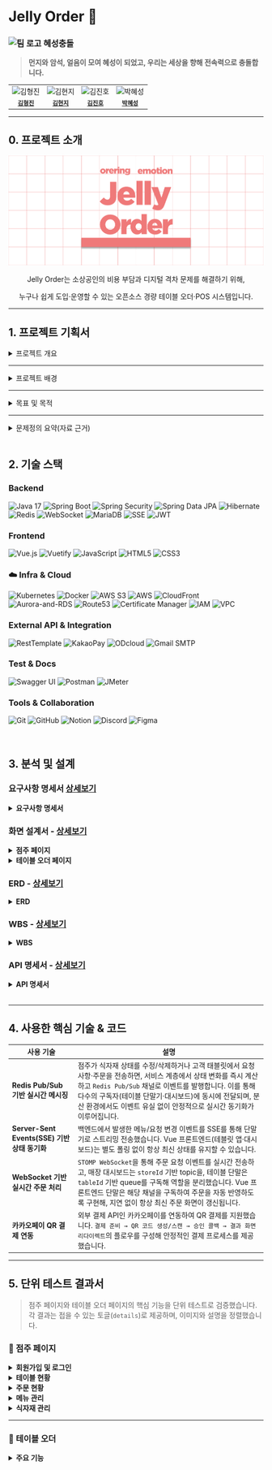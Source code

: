 # Jelly Order 🍧

### <img width="50" height="50" alt="팀 로고" src="https://github.com/user-attachments/assets/2c140acc-54f4-4b42-b0ba-a3bde1cf5743" /> 혜성충돌
> **먼지와 암석, 얼음이 모여 혜성이 되었고, 우리는 세상을 향해 전속력으로 충돌합니다.**

<table>
  <tr>
    <td align="center">
      <img src="https://avatars.githubusercontent.com/u/98812214?s=120" width="120" height="120" alt="김형진"/><br />
      <sub><b><a href="https://github.com/JeaPple" target="_blank" rel="noreferrer">김형진</a></b></sub>
    </td>
    <td align="center">
      <img src="https://avatars.githubusercontent.com/u/194198612?s=120" width="120" height="120" alt="김현지"/><br />
      <sub><b><a href="https://github.com/ifunhy" target="_blank" rel="noreferrer">김현지</a></b></sub>
    </td>
    <td align="center">
      <img src="https://avatars.githubusercontent.com/u/149755774?s=120" width="120" height="120" alt="김진호"/><br />
      <sub><b><a href="https://github.com/jinnn12" target="_blank" rel="noreferrer">김진호</a></b></sub>
    </td>
    <td align="center">
      <img src="https://avatars.githubusercontent.com/u/171583314?s=120" width="120" height="120" alt="박혜성"/><br />
      <sub><b><a href="https://github.com/solidify-d" target="_blank" rel="noreferrer">박혜성</a></b></sub>
    </td>
  </tr>
</table>

---
## 0. 프로젝트 소개
![img.png](img.png)

  <p align="center">
      Jelly Order는 소상공인의 비용 부담과 디지털 격차 문제를 해결하기 위해,
  </p>
  
  <p align="center">
      누구나 쉽게 도입·운영할 수 있는 오픈소스 경량 테이블 오더·POS 시스템입니다.
  </p>


---
## 1. 프로젝트 기획서

<details>
<summary>프로젝트 개요</summary>

Jelly Order는 소상공인을 위한 경량형 오픈소스 테이블 오더·경량 POS 시스템이다. 상용 솔루션의 초기 설치비·월 구독료·PG 수수료 등 비용 장벽과, 고령층·IT 비숙련자에게 어려운 복잡한 UI를 핵심 문제로 규정하고, 직관적·대형 폰트 기반 UI/UX와 수수료 락인 없는 아키텍처(VAN/현금/기본 카드 단말 연동 중심)를 제공한다. 이를 통해 점주는 더 단순한 POS 운영 경험, 고객은 쉽고 빠른 주문 경험을 얻으며, 누구나 코드와 문서를 내려받아 무상으로 자체 설치·개조할 수 있도록 오픈소스로 배포한다. 비용 부담과 디지털 격차가 실제 현장에서 도입 저해 요인으로 보고되고 있음을 전제로 설계하였다.

</details>

---

<details>
<summary>프로젝트 배경</summary>

<p align="center">
  <img width="800" alt="image" src="https://github.com/user-attachments/assets/832ac568-cf29-438f-b520-9b87d1e6ef6e" />
</p>

### 1) 비용 장벽과 수수료 구조의 불투명성
테이블오더 확산은 인건비 절감을 배경으로 빠르게 진행되었으나, **PG 연동에 따른 높은 결제 수수료(대개 0.8~2.5% 이상)**, **월 구독료·통신비·장비비** 등으로 기대 절감액보다 **고정지출이 커지는 사례**가 다수 보도되었다. 일부 사업장은 **의무사용·위약금** 등 계약 리스크도 경험한다. 업계·언론 보도는 **VAN 위주 결제 대비 PG 경유 시 월 수십만 원~연 수백만 원 추가 비용**이 발생할 수 있음을 지적한다. 또한 법·제도상 **PG 수수료에 대한 제한이나 표준화가 미흡**하다는 점도 반복적으로 제기되고 있다. [YTN](https://www.ytn.co.kr/_ln/0102_202410181024214328)[서울경제](https://www.sedaily.com/NewsView/2DFEDQEVRN)[네이트 뉴스](https://news.nate.com/view/20240108n02405)

> 예시: 월매출 2,000만 원 업장에서 PG 3.3% + 서비스 0.6% ≈ 3.9%로 월 78만 원 수준의 수수료가 발생했다는 보도 사례가 확인된다. 정부 지원으로 설치했더라도 운영 수수료 부담은 영세사업자 몫이라는 점도 지적되었다. 네이트 뉴스

정부·유관기관도 최근에는 **결제기기 수수료 안내 및 계약 전 유의사항**을 배포하며 자율 예방을 독려하고 있으나, **도입 이후의 비용 구조 최적화**는 여전히 점주에게 과도하게 전가되는 양상이다. [소상공인24](https://www.sbiz.or.kr/smst/bbs/view.do?bbsSn=6840&key=211130603916)

---

### 2) 고령층·IT 비숙련자 사용성 문제
고령층은 **작은 글씨·복잡한 화면 흐름·결제 오류 대응 난이도**로 인해 디지털 주문 채널 이용을 **포기하거나 직원 의존**이 잦다는 탐방·설문 결과가 다수 보고된다. 서울시 조사 등에서도 **기기 이용률 저조·심리적 부담**이 확인되며, **교육·큰 글씨·음성안내** 등 보조 설계 시 **적응이 빠르게 개선**된 사례가 보고되었다. 이는 UI의 직관성·접근성(가독성, 단계 축소, 용어 단순화)이 도입 성패를 좌우함을 시사한다. [브라보마이라이프](https://bravo.etoday.co.kr/view/atc_view/13547)

---

### 3) 디지털 전환의 필요와 현실 간 간극
학술·정책·언론 자료는 무인주문·스마트오더·키오스크 등 **스마트 기술이 소상공인 운영 효율에 기여**함을 인정하는 동시에, **도입·운영 비용과 투자 부담**, **연령대별 디지털 격차**가 보급의 병목임을 제시한다. Jelly Order는 **오픈소스 배포·저비용 도입·고령친화 UI**로 이 간극을 해소하고자 한다. [KCI](https://www.kci.go.kr/kciportal/ci/sereArticleSearch/ciSereArtiView.kci?sereArticleSearchBean.artiId=ART002995983)

</details>

---

<details>
<summary>목표 및 목적</summary>

### 1) 최상위 목적(미션)
- **비용 장벽 제거:** 오픈소스로 공개하여 **초기비용·구독료 부담 없이** 자체 호스팅·로컬 설치를 가능하게 한다. **PG 락인 회피**와 **VAN/기존 카드단말·현금결제 연동**을 우선시해 수수료 부담을 최소화한다. [소상공인24](https://www.sbiz.or.kr/smst/bbs/view.do?bbsSn=6840&key=211130603916)
- **디지털 격차 완화:** 대형 폰트·높은 대비·명료한 한국어 용어·단계 최소화 설계를 통해 **고령층·IT 비숙련자**도 스스로 주문·결제가 가능하도록 한다. [브라보마이라이프](https://bravo.etoday.co.kr/view/atc_view/13547)

---

### 2) 이해관계자별 목표
- **점주(매장) 관점**
  - 설치·학습·운영이 **쉬운 경량 POS 콘솔** 제공(메뉴·재고·품절·좌석/테이블 관리 최소 클릭 흐름).
- **고객(사용자) 관점**
  - 노령친화 모드(글자 크게/버튼 크게/음성 힌트/오류 복구 유도)로 주문 포기율 감소.
  - **5클릭 이하 주문**(카테고리→메뉴→옵션→수량→결제)으로 인지부하 최소화. [브라보마이라이프](https://bravo.etoday.co.kr/view/atc_view/13547)

---

### 3) 정량 KPI(초기 제안)
- **도입비 절감**: 상용 대비 **초기 CAPEX 80% 이상 절감**(오픈소스·상용 태블릿 활용 전제, 장비비만 부담). 근거: 상용은 **월 구독료+PG 수수료**로 누적 비용이 커지는 구조가 다수 보고. [YTN](https://www.ytn.co.kr/_ln/0102_202410181024214328)[서울경제](https://www.sedaily.com/NewsView/2DFEDQEVRN)
- **수수료 최적화**: **VAN/직접 정산** 우선 구성 시 **PG 추가 수수료 0~최소화**를 목표(매장 계약 환경에 따라 변동). [서울경제](https://www.sedaily.com/NewsView/2DFEDQEVRN)
- **주문 성공률**: **노령친화 UI** 도입 매장 기준 **주문 포기율(결제 전 이탈) 30%↓** 목표. 관련 탐방·조사에서 고령층의 사용 포기 및 심리적 부담이 높은 것으로 확인. [브라보마이라이프](https://bravo.etoday.co.kr/view/atc_view/13547)
- **학습 곡선**: 점주 대상 **초기 온보딩 30분 내 기본 운영 가능**(메뉴 등록·품절 처리·영수증 확인).

---

### 4) 핵심 기능 범위(요약)
- **점주 콘솔**: 메뉴/옵션/가격, 테이블·좌석, 재고/품절(재료 연동), 주문 현황, 정산 리포트(수수료 시뮬레이터 포함).
- **고객 UI**: **대형 폰트·단순 레이아웃**, 고대비 테마, **오류 복구 안내**, 결제 유도 최소 단계. [브라보마이라이프](https://bravo.etoday.co.kr/view/atc_view/13547)
- **결제 연동**: **VAN/기존 카드단말·현금 결제** 기본, 필요 시 **PG 연동 선택적 제공**(수수료 경고/비교 안내). [서울경제](https://www.sedaily.com/NewsView/2DFEDQEVRN)
- **배포·운영**: 오픈소스 공개, **도커·자체 호스팅 템플릿**, 설치 자동화 스크립트, 운영 가이드/보안 체크리스트.

</details>

---

<details>
<summary>문제정의 요약(자료 근거)</summary>

- **수수료·운영비 부담**이 인건비 절감을 상쇄하는 사례 다수, **PG 수수료 상한 부재**·계약 리스크 지적. → 비용 장벽 해소 필요. [YTN](https://www.ytn.co.kr/_ln/0102_202410181024214328) [서울경제](https://www.sedaily.com/NewsView/2DFEDQEVRN) [네이트 뉴스](https://news.nate.com/view/20240108n02405)
- **고령층·비숙련자 사용성 한계**가 도입/이용 저해. **큰 글씨·음성·단계 축소** 지원 시 적응 개선. → 접근성 중심 설계 필요. [브라보마이라이프](https://bravo.etoday.co.kr/view/atc_view/13547)
- 학술·정책 연구는 **스마트 기술의 효용**과 함께 **도입·투자 부담**을 병목으로 지적. → **오픈소스·저비용·자체 설치** 모델의 공공적 가치. [KCI](https://www.kci.go.kr/kciportal/ci/sereArticleSearch/ciSereArtiView.kci?sereArticleSearchBean.artiId=ART002995983)

</details>

<br>

## 2. 기술 스택

### Backend
![Java 17](https://img.shields.io/badge/Java%2017-007396?style=for-the-badge&logo=openjdk&logoColor=white)
![Spring Boot](https://img.shields.io/badge/Spring%20Boot%203.5-6DB33F?style=for-the-badge&logo=springboot&logoColor=white)
![Spring Security](https://img.shields.io/badge/Spring%20Security-6DB33F?style=for-the-badge&logo=springsecurity&logoColor=white)
![Spring Data JPA](https://img.shields.io/badge/Spring%20Data%20JPA-59666C?style=for-the-badge&logo=hibernate&logoColor=white)
![Hibernate](https://img.shields.io/badge/Hibernate-59666C?style=for-the-badge&logo=hibernate&logoColor=white)
![Redis](https://img.shields.io/badge/Redis-DC382D?style=for-the-badge&logo=redis&logoColor=white)
![WebSocket](https://img.shields.io/badge/WebSocket-000000?style=for-the-badge&logo=websocket&logoColor=white)
![MariaDB](https://img.shields.io/badge/MariaDB-003545?style=for-the-badge&logo=mariadb&logoColor=white)
![SSE](https://img.shields.io/badge/SSE%20(Server--Sent%20Events)-000000?style=for-the-badge&logo=fastapi&logoColor=white)
![JWT](https://img.shields.io/badge/JWT-black?style=for-the-badge&logo=jsonwebtokens&logoColor=white)


### Frontend
![Vue.js](https://img.shields.io/badge/Vue.js%203-4FC08D?style=for-the-badge&logo=vue.js&logoColor=white)
![Vuetify](https://img.shields.io/badge/Vuetify-1867C0?style=for-the-badge&logo=vuetify&logoColor=white)
![JavaScript](https://img.shields.io/badge/JavaScript-F7DF1E?style=for-the-badge&logo=javascript&logoColor=black)
![HTML5](https://img.shields.io/badge/HTML5-E34F26?style=for-the-badge&logo=html5&logoColor=white)
![CSS3](https://img.shields.io/badge/CSS3-1572B6?style=for-the-badge&logo=css3&logoColor=white)

### ☁️ Infra & Cloud
![Kubernetes](https://img.shields.io/badge/kubernetes-%23326ce5.svg?style=for-the-badge&logo=kubernetes&logoColor=white)
![Docker](https://img.shields.io/badge/Docker-2496ED?style=for-the-badge&logo=docker&logoColor=white)
![AWS S3](https://img.shields.io/badge/AWS%20S3-569A31?style=for-the-badge&logo=amazons3&logoColor=white)
![AWS](https://img.shields.io/badge/AWS-232F3E?style=for-the-badge&logo=amazonaws&logoColor=white)
![CloudFront](https://img.shields.io/badge/CloudFront-945CF1?style=for-the-badge&logo=CloudFront&logoColor=white)
![Aurora-and-RDS](https://img.shields.io/badge/Aurora--and--RDS-4561E3?style=for-the-badge&logo=Aurora-and-RDS&logoColor=white)
![Route53](https://img.shields.io/badge/Route53-945CF2?style=for-the-badge&logo=Route53&logoColor=white)
![Certificate Manager](https://img.shields.io/badge/Certificate--Manager-F54749?style=for-the-badge&logo=Certificate--Manager&logoColor=white)
![IAM](https://img.shields.io/badge/IAM-F54648?style=for-the-badge&logo=IAM&logoColor=white)
![VPC](https://img.shields.io/badge/VPC-5B31B6?style=for-the-badge&logo=VPC&logoColor=white)

### External API & Integration
![RestTemplate](https://img.shields.io/badge/RestTemplate-6DB33F?style=for-the-badge&logo=spring&logoColor=white)
![KakaoPay](https://img.shields.io/badge/KakaoPay-FFCD00?style=for-the-badge&logo=kakaotalk&logoColor=black)
![ODcloud](https://img.shields.io/badge/ODcloud_API-005BAC?style=for-the-badge&logo=databricks&logoColor=white)
![Gmail SMTP](https://img.shields.io/badge/Gmail%20SMTP-EA4335?style=for-the-badge&logo=gmail&logoColor=white)

### Test & Docs
![Swagger UI](https://img.shields.io/badge/Swagger-85EA2D?style=for-the-badge&logo=swagger&logoColor=black)
![Postman](https://img.shields.io/badge/Postman-FF6C37?style=for-the-badge&logo=postman&logoColor=white)
![JMeter](https://img.shields.io/badge/Apache%20JMeter-D22128?style=for-the-badge&logo=apachejmeter&logoColor=white)


###  Tools & Collaboration
![Git](https://img.shields.io/badge/Git-F05032?style=for-the-badge&logo=git&logoColor=white)
![GitHub](https://img.shields.io/badge/GitHub-181717?style=for-the-badge&logo=github&logoColor=white)
![Notion](https://img.shields.io/badge/Notion-000000?style=for-the-badge&logo=notion&logoColor=white)
![Discord](https://img.shields.io/badge/Discord-5865F2?style=for-the-badge&logo=discord&logoColor=white)
![Figma](https://img.shields.io/badge/Figma-F24E1E?style=for-the-badge&logo=figma&logoColor=white)

<br>

## 3. 분석 및 설계

### 요구사항 명세서 [상세보기](https://docs.google.com/spreadsheets/d/1lV6OYcvnEEBzQFvDyBVyoR1MRkYB52oj-mvlcYLXNRM/edit?gid=1037534638#gid=1037534638)
<details>
  <summary><b>요구사항 명세서</b></summary>
<img width="1362" height="608" alt="스크린샷 2025-08-26 오후 3 29 12" src="https://github.com/user-attachments/assets/8a6c232d-0e74-44f2-a18a-fe436ef44985" />
</details>

###  화면 설계서 - [상세보기](https://www.figma.com/design/WuBdoUWSz5n3gdSHdMN2qo/be16-4th-team?node-id=0-1&t=5D9WbMwwOTOxQaVj-1)
<details>
  <summary><b>점주 페이지</b></summary>
<img width="800" alt="image" src="https://github.com/user-attachments/assets/50a33d51-f4e6-4848-b90b-70fbc4c9f666" />
</details>
<details>
  <summary><b>테이블 오더 페이지</b></summary>
<img width="800" alt="image" src="https://github.com/user-attachments/assets/c0bb2ccf-a485-407f-874e-c51e33b41423" />
</details>

### ERD - [상세보기](https://www.erdcloud.com/d/fAJgKBWBde3CPAkgW)
<details>
  <summary><b>ERD</b></summary>
  <img src="https://raw.githubusercontent.com/beyond-sw-camp/be16-2nd-4team-cometImpact-BE/develop/Jelly_order_ERD.png"></img>
</details>

### WBS - [상세보기](https://docs.google.com/spreadsheets/d/1lV6OYcvnEEBzQFvDyBVyoR1MRkYB52oj-mvlcYLXNRM/edit?gid=0#gid=0)
<details>
  <summary><b>WBS</b></summary>
<img width="1420" height="648" alt="스크린샷 2025-08-26 오후 3 01 35" src="https://github.com/user-attachments/assets/bcfe1f43-44c1-418a-a2a6-12862316e928" />
</details>

### API 명세서 - [상세보기](https://docs.google.com/spreadsheets/d/1lV6OYcvnEEBzQFvDyBVyoR1MRkYB52oj-mvlcYLXNRM/edit?gid=394720298#gid=394720298)
<details>
  <summary><b>API 명세서</b></summary>
<img width="1402" height="580" alt="스크린샷 2025-08-26 오후 3 02 55" src="https://github.com/user-attachments/assets/ebaf6eaa-b99c-4d8d-bfa1-b98f8370fd9c" />
</details>
<br>

---

## 4. 사용한 핵심 기술 & 코드
<table>
  <thead>
    <tr>
      <th>사용 기술</th>
      <th>설명</th>
    </tr>
  </thead>
  <tbody>
    <tr>
      <td><b>Redis Pub/Sub 기반 실시간 메시징</b></td>
      <td>
        점주가 식자재 상태를 수정/삭제하거나 고객 태블릿에서 요청사항·주문을 전송하면,
        서비스 계층에서 상태 변화를 즉시 계산하고 <code>Redis Pub/Sub</code> 채널로 이벤트를 발행합니다.  
        이를 통해 다수의 구독자(테이블 단말기·대시보드)에 동시에 전달되며,
        분산 환경에서도 이벤트 유실 없이 안정적으로 실시간 동기화가 이루어집니다.
      </td>
    </tr>
    <tr>
      <td><b>Server-Sent Events(SSE) 기반 상태 동기화</b></td>
      <td>
        백엔드에서 발생한 메뉴/요청 변경 이벤트를 SSE를 통해 단말기로 스트리밍 전송했습니다. 
        Vue 프론트엔드(테블릿 앱·대시보드)는 별도 폴링 없이 항상 최신 상태를 유지할 수 있습니다.
      </td>
    </tr>
    <tr>
      <td><b>WebSocket 기반 실시간 주문 처리</b></td>
      <td>
        <code>STOMP WebSocket</code>을 통해 주문 요청 이벤트를 실시간 전송하고, 
        매장 대시보드는 <code>storeId</code> 기반 topic을, 테이블 단말은 <code>tableId</code> 기반 queue를 구독해 역할을 분리했습니다.  
        Vue 프론트엔드 단말은 해당 채널을 구독하여 주문을 자동 반영하도록 구현해, 
        지연 없이 항상 최신 주문 화면이 갱신됩니다.
      </td>
    </tr>
    <tr>
      <td><b>카카오페이 QR 결제 연동</b></td>
      <td>
        외부 결제 API인 카카오페이를 연동하여 QR 결제를 지원했습니다.  
        <code>결제 준비 → QR 코드 생성/스캔 → 승인 콜백 → 결과 화면 리다이렉트</code>의 플로우를 구성해 안정적인 결제 프로세스를 제공했습니다.
      </td>
    </tr>
  </tbody>
</table>

---

## 5. 단위 테스트 결과서

> 점주 페이지와 테이블 오더 페이지의 핵심 기능을 단위 테스트로 검증했습니다.  
> 각 결과는 접을 수 있는 토글(`details`)로 제공하며, 이미지와 설명을 정렬했습니다.


### 📌 점주 페이지
<details>
  <summary><b>회원가입 및 로그인</b></summary>
  
  - **점주 회원가입**  
    <p align="center">
      <img src="https://github.com/user-attachments/assets/43680d12-01ba-4f90-8d4f-7e6965704932" alt="점주 회원 가입" width="720">
    </p>
  
  - **점주 일반 로그인**  
    <p align="center">
      <img src="https://github.com/user-attachments/assets/b431146e-4368-4559-8c06-44291ab59692" alt="점주 일반로그인" width="720">
    </p>
  
  - **점주 자동 로그인**  
    <p align="center">
      <img src="https://github.com/user-attachments/assets/3a68f0f8-9e06-4513-abcc-a30a9631e2a7" alt="점주 자동로그인" width="720">
    </p>

  - **아이디 찾기**  
    <p align="center">
      <img src="https://github.com/user-attachments/assets/99220b56-a342-4283-b39d-7465954cd054" alt="점주 아이디 찾기" width="720">
    </p>

  - **비밀번호 재설정**  
    <p align="center">
      <img src="https://github.com/user-attachments/assets/f0d92778-05ff-4068-afbc-3727e21502e2" alt="점주 비밀번호 재설정" width="720">
    </p>
</details>

<details>
  <summary><b>테이블 현황</b></summary>

  - **구역 별 주문 테이블 조회**  
    <p align="center">
      <img src="https://github.com/user-attachments/assets/0db521d3-c686-4b13-9538-68711bf03a52" alt="구역 별 주문 테이블 조회" width="720">
    </p>

  - **QR 결제 후 테이블 상태 변환**  
    <p align="center">
      <img src="https://github.com/user-attachments/assets/eee7ec00-0810-4648-bc99-dcb33b79cb1a" alt="QR 결제 후 상태 변환" width="720">
    </p>

  - **카운터 결제**  
    <p align="center">
      <img src="https://github.com/user-attachments/assets/674e6a6a-7e93-455e-b80c-343aef914e7e" alt="카운터 결제" width="720">
    </p>

  - **테이블 비우기**  
    <p align="center">
      <img src="https://github.com/user-attachments/assets/d5e6c6f5-a588-4372-adf4-bbb2d0876af8" alt="카운터 결제" width="720">
    </p>

  - **주문 수정**  
    <p align="center">
      <img src="https://github.com/user-attachments/assets/14d64ee4-fe28-418b-9345-a51e7153f3e0" alt="카운터 결제" width="720">
    </p>
</details>

<details>
  <summary><b>주문 현황</b></summary>

  - **주문 접수 페이지 (접수 탭)**  
    <p align="center">
      <img src="https://github.com/user-attachments/assets/f06d9dee-5260-4e89-9a31-bec36bb6c273" width="720">
    </p>
    
  - **주문 접수 페이지 (완료 탭)**  
    <p align="center">
      <img src="https://github.com/user-attachments/assets/92b9335d-69ac-4f8f-b4a5-461c91bd1202" width="720">
    </p>

  - **주문 접수 페이지 (취소 탭)**  
    <p align="center">
      <img src="https://github.com/user-attachments/assets/0c85ad12-07e4-4f37-9824-1bd5233de9cd" width="720">
    </p>
    
  - **실시간 주문 확인**  
    <p align="center">
      <img src="https://github.com/user-attachments/assets/3f330879-6b42-4359-b4f9-647f251f6872" width="720">
    </p>

  - **조리 완료**  
    <p align="center">
      <img src="https://github.com/user-attachments/assets/5d7d0036-7118-4266-a042-a58685159562" width="720">
    </p>

  - **조리 취소**  
    <p align="center">
      <img src="https://github.com/user-attachments/assets/ac051629-bcb0-4246-b293-cd525c17eb9d" width="720">
    </p>
</details>

<details>
  <summary><b>메뉴 관리</b></summary>

  - **메뉴 페이지**  
    <p align="center">
      <img src="https://github.com/user-attachments/assets/4a7618f2-1817-49aa-8d80-322b85c4300e" width="720">
    </p>

  - **메뉴 생성 (옵션 추가)**  
    <p align="center">
      <img src="https://github.com/user-attachments/assets/4040d775-de6d-4cac-8dbf-2165de76ba2c" width="720">
    </p>

  - **메뉴 생성 (식자재 설정 및 추가)**  
    <p align="center">
      <img src="https://github.com/user-attachments/assets/661784de-255c-4c98-b093-6dea3d34c9f7" width="720">
    </p>

  - **메뉴 수정 (식자재 소진 시 메뉴 품절)**  
    <p align="center">
      <img src="https://github.com/user-attachments/assets/100132f8-5a50-4664-a66c-6ea66690a2da" width="720">
    </p>

  - **메뉴 삭제**  
    <p align="center">
      <img src="https://github.com/user-attachments/assets/56d18fdf-eebc-4cdd-bc8f-1ab9e50b1d1d" width="720">
    </p>

  - **메뉴 검색**  
    <p align="center">
      <img src="https://github.com/user-attachments/assets/c65e3f9e-0b37-4385-81ac-196dec89f4ad" width="720">
    </p>
    
  - **카테고리별 메뉴 조회**  
    <p align="center">
      <img src="https://github.com/user-attachments/assets/04735dfc-0fa5-4d4f-aa4a-63b1a8705cac" width="720">
    </p>
        
  - **카테고리 생성 (중복 불가)**  
    <p align="center">
      <img src="https://github.com/user-attachments/assets/5909c887-f8b1-47e5-a632-da3fc2b27148" width="720">
    </p>
</details>

<details>
  <summary><b>식자재 관리</b></summary>
  
  - **식자재 관리 페이지**  
    <p align="center">
      <img src="https://github.com/user-attachments/assets/8b0c4cb0-c68d-4bb2-993e-6dc62ec5e91b" width="720">
    </p>

  - **식자재 검색**  
    <p align="center">
      <img src="https://github.com/user-attachments/assets/d077f4a8-feed-40b4-a6ce-bfc5eb4e4556" width="720">
    </p>
    
  - **식자재 추가**  
    <p align="center">
      <img src="https://github.com/user-attachments/assets/1418257f-615a-472d-8541-067a7336605d" width="720">
    </p>

  - **식자재 수정**  
    <p align="center">
      <img src="https://github.com/user-attachments/assets/8bd52f97-1c99-43a8-8327-15b7f78ad1cf" width="720">
    </p>

  - **식자재 삭제**  
    <p align="center">
      <img src="https://github.com/user-attachments/assets/16e3bcbf-af83-4015-a762-4d284ee905dc" width="720">
    </p>
  

</details>

---

### 📌 테이블 오더
<details>
  <summary><b>주요 기능</b></summary>

  - **대기 화면**  
    <p align="center">
      <img src="https://github.com/user-attachments/assets/afd3565a-5b1e-44b3-9c58-1b97094320f1" width="720">
    </p>

  - **카테고리 선택**  
    <p align="center">
      <img src="https://github.com/user-attachments/assets/07a70800-979e-41e6-b517-fd40b81b0f63" width="720">
    </p>
    
  - **레이아웃 변경**  
    <p align="center">
      <img src="https://github.com/user-attachments/assets/a7f501bb-f8f8-42cc-b21e-fff3e00abf24" width="720">
    </p>

  - **요청사항 전송**  
    <p align="center">
      <img src="https://github.com/user-attachments/assets/0540c3af-c6b0-45b3-9976-1980a0e20637" width="720">
    </p>

  - **메뉴 상세 페이지 + 메뉴 담기**  
    <p align="center">
      <img src="https://github.com/user-attachments/assets/40bb14c4-01f6-469f-af61-9758ec436699" width="720">
    </p>

  - **옵션 타입별 선택**  
    <p align="center">
      <img src="https://github.com/user-attachments/assets/1f3f30d9-a050-4c56-9066-249a8e628a8e" width="720">
    </p>
    
  - **장바구니 수량 선택**  
    <p align="center">
      <img src="https://github.com/user-attachments/assets/df401c5c-590f-440e-9ccb-57ba28d2489b" width="720">
    </p>
    
  - **품절된 메뉴 조회**  
    <p align="center">
      <img src="https://github.com/user-attachments/assets/592b79e4-dccf-47b3-9fe1-8e90bca6a213" alt=" storeTable 품절된 메뉴 조회" width="720">
    </p>

  - **품절된 메뉴 주문**  
    <p align="center">
      <img src="https://github.com/user-attachments/assets/992cf2b5-7e2b-4895-be24-741a5c7f7fb6" alt=" storeTable 품절된 메뉴 주문" width="720">
    </p>
    
  - **한정 수량인 메뉴 주문**  
    <p align="center">
      <img src="https://github.com/user-attachments/assets/d22f5bb0-0362-463f-9123-dfd217a83598" alt=" storeTable 한정 수량인 메뉴 주문" width="720">
    </p>
        
  - **정상 주문**  
    <p align="center">
      <img src="https://github.com/user-attachments/assets/537c4ed4-81d5-4167-94be-30de2f9ec02c" alt=" storeTable 정상 주문" width="720">
    </p>
    
  - **주문 내역 조회**  
    <p align="center">
      <img src="https://github.com/user-attachments/assets/d6ccd45f-038d-44a6-b252-cb9482ea43e4" alt=" storeTable 주문 내역 조회" width="720">
    </p>

  - **QR 결제**  
    <p align="center">
      <img src="https://github.com/user-attachments/assets/5c60bfee-ff61-4d4b-9a89-5f57f87d24e2" alt=" storeTable QR 결제" width="720">
      <img src="https://github.com/user-attachments/assets/f114d151-7382-4a0e-8bea-089697a3ee11" alt=" storeTable QR 결제2" width="720">
    </p>
</details>

